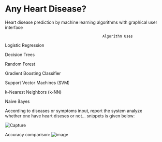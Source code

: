 # Any Heart Disease?
 Heart disease prediction by machine learning algorithms with graphical user interface
 
                                                 Algorithm Uses
Logistic Regression

Decision Trees

Random Forest

Gradient Boosting Classifier

Support Vector Machines (SVM)

k-Nearest Neighbors (k-NN)

Naive Bayes


According to diseases or symptoms input, report the system analyze whether one have heart diseses or not... snippets is given below:

![Capture](https://github.com/SaiyemRaiyan/Any-Heart-Disease-/assets/64364859/bc6ccfe5-822a-4266-a2ff-697e1680c1b6)

Accuracy comparison:
![image](https://github.com/SaiyemRaiyan/Any-Heart-Disease-/assets/64364859/f0db741c-57d3-4031-9486-9f4416dfac9f)

